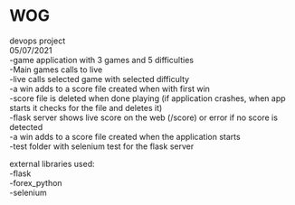 # WOG
devops project  
05/07/2021  
-game application with 3 games and 5 difficulties  
-Main games calls to live  
-live calls selected game with selected difficulty  
-a win adds to a score file created when with first win  
-score file is deleted when done playing (if application crashes, when app starts it checks for the file and deletes it)  
-flask server shows live score on the web (/score) or error if no score is detected  
-a win adds to a score file created when the application starts  
-test folder with selenium test for the flask server  

external libraries used:  
-flask  
-forex_python  
-selenium  
